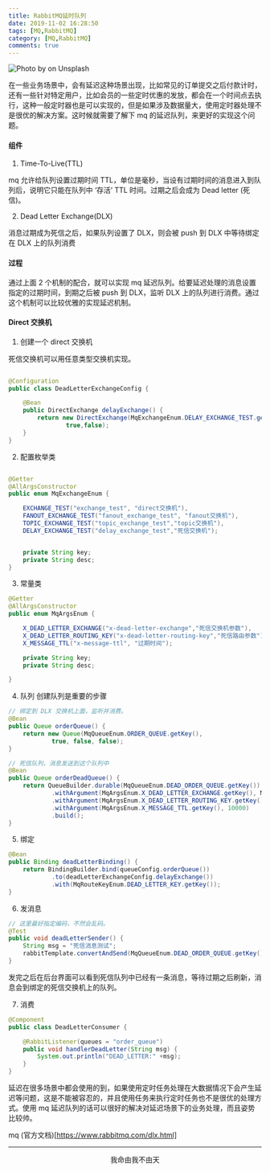 ```yaml
---
title: RabbitMQ延时队列
date: 2019-11-02 16:28:50
tags: [MQ,RabbitMQ]
category: [MQ,RabbitMQ]
comments: true
---
```


![Photo by on Unsplash](/rabbitMqDelayQueue.png)

在一些业务场景中，会有延迟这种场景出现，比如常见的订单提交之后付款计时，还有一些针对特定用户，比如会员的一些定时优惠的发放，都会在一个时间点去执行，这种一般定时器也是可以实现的，但是如果涉及数据量大，使用定时器处理不是很优的解决方案。这时候就需要了解下 mq 的延迟队列，来更好的实现这个问题。

<!-- more -->

#### 组件

1. Time-To-Live(TTL)

mq 允许给队列设置过期时间 TTL，单位是毫秒，当设有过期时间的消息进入到队列后，说明它只能在队列中 ‘存活’ TTL 时间。过期之后会成为 Dead letter (死信)。

2. Dead Letter Exchange(DLX)

消息过期成为死信之后，如果队列设置了 DLX，则会被 push 到 DLX 中等待绑定在 DLX 上的队列消费

#### 过程

通过上面 2 个机制的配合，就可以实现 mq 延迟队列。给要延迟处理的消息设置指定的过期时间，到期之后被 push 到 DLX，监听 DLX 上的队列进行消费。通过这个机制可以比较优雅的实现延迟机制。


#### Direct 交换机

1. 创建一个 direct 交换机

死信交换机可以用任意类型交换机实现。
```java

@Configuration
public class DeadLetterExchangeConfig {

    @Bean
    public DirectExchange delayExchange() {
        return new DirectExchange(MqExchangeEnum.DELAY_EXCHANGE_TEST.getKey(),
                true,false);
    }
}
```

2. 配置枚举类
``` java

@Getter
@AllArgsConstructor
public enum MqExchangeEnum {

    EXCHANGE_TEST("exchange_test", "direct交换机"),
    FANOUT_EXCHANGE_TEST("fanout_exchange_test", "fanout交换机"),
    TOPIC_EXCHANGE_TEST("topic_exchange_test","topic交换机"),
    DELAY_EXCHANGE_TEST("delay_exchange_test","死信交换机");


    private String key;
    private String desc;
}
```

3. 常量类
```java
@Getter
@AllArgsConstructor
public enum MqArgsEnum {

    X_DEAD_LETTER_EXCHANGE("x-dead-letter-exchange","死信交换机参数"),
    X_DEAD_LETTER_ROUTING_KEY("x-dead-letter-routing-key","死信路由参数"),
    X_MESSAGE_TTL("x-message-ttl", "过期时间");

    private String key;
    private String desc;

}
```
4. 队列
创建队列是重要的步骤
```java
// 绑定到 DLX 交换机上面，监听并消费。
@Bean
public Queue orderQueue() {
    return new Queue(MqQueueEnum.ORDER_QUEUE.getKey(),
            true, false, false);
}

// 死信队列，消息发送到这个队列中
@Bean
public Queue orderDeadQueue() {
    return QueueBuilder.durable(MqQueueEnum.DEAD_ORDER_QUEUE.getKey())
            .withArgument(MqArgsEnum.X_DEAD_LETTER_EXCHANGE.getKey(), MqExchangeEnum.DELAY_EXCHANGE_TEST.getKey())
            .withArgument(MqArgsEnum.X_DEAD_LETTER_ROUTING_KEY.getKey(), MqRouteKeyEnum.DEAD_LETTER_KEY.getKey())
            .withArgument(MqArgsEnum.X_MESSAGE_TTL.getKey(), 10000)
            .build();
}
```

5. 绑定
```java
@Bean
public Binding deadLetterBinding() {
    return BindingBuilder.bind(queueConfig.orderQueue())
            .to(deadLetterExchangeConfig.delayExchange())
            .with(MqRouteKeyEnum.DEAD_LETTER_KEY.getKey());
}
```

6. 发消息
```java
// 这里最好指定编码，不然会乱码。
@Test
public void deadLetterSender() {
    String msg = "死信消息测试";
    rabbitTemplate.convertAndSend(MqQueueEnum.DEAD_ORDER_QUEUE.getKey(),msg);
}
```
发完之后在后台界面可以看到死信队列中已经有一条消息，等待过期之后刷新，消息会到绑定的死信交换机上的队列。

7. 消费
```java
@Component
public class DeadLetterConsumer {

    @RabbitListener(queues = "order_queue")
    public void handlerDeadLetter(String msg) {
        System.out.println("DEAD_LETTER:" +msg);
    }
}
```

延迟在很多场景中都会使用的到，如果使用定时任务处理在大数据情况下会产生延迟等问题，这是不能被容忍的，并且使用任务来执行定时任务也不是很优的处理方式。使用 mq 延迟队列的话可以很好的解决对延迟场景下的业务处理，而且姿势比较帅。

mq (官方文档)[https://www.rabbitmq.com/dlx.html]

***

<center>我命由我不由天</center>


